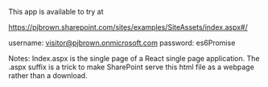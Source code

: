 This app is available to try at

https://pjbrown.sharepoint.com/sites/examples/SiteAssets/index.aspx#/

username: visitor@pjbrown.onmicrosoft.com
password: es6Promise

Notes: 
Index.aspx is the single page of a React single page application. 
The .aspx suffix is a trick to make SharePoint serve this html file as a webpage rather than a download. 